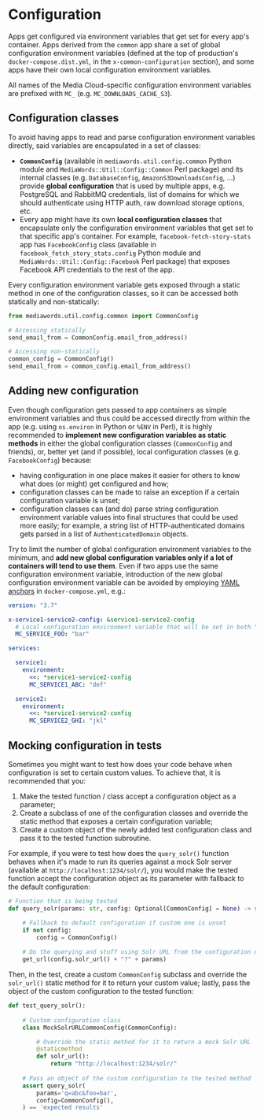# Configuration

Apps get configured via environment variables that get set for every app's container. Apps derived from the `common` app share a set of global configuration environment variables (defined at the top of production's `docker-compose.dist.yml`, in the `x-common-configuration` section), and some apps have their own local configuration environment variables.

All names of the Media Cloud-specific configuration environment variables are prefixed with `MC_` (e.g. `MC_DOWNLOADS_CACHE_S3`).

## Configuration classes

To avoid having apps to read and parse configuration environment variables directly, said variables are encapsulated in a set of classes:

* **`CommonConfig`** (available in `mediawords.util.config.common` Python module and `MediaWords::Util::Config::Common` Perl package) and its internal classes (e.g. `DatabaseConfig`, `AmazonS3DownloadsConfig`, …) provide **global configuration** that is used by multiple apps, e.g. PostgreSQL and RabbitMQ credentials, list of domains for which we should authenticate using HTTP auth, raw download storage options, etc.
* Every app might have its own **local configuration classes** that encapsulate only the configuration environment variables that get set to that specific app's container. For example, `facebook-fetch-story-stats` app has `FacebookConfig` class (available in `facebook_fetch_story_stats.config` Python module and `MediaWords::Util::Config::Facebook` Perl package) that exposes Facebook API credentials to the rest of the app.

Every configuration environment variable gets exposed through a static method in one of the configuration classes, so it can be accessed both statically and non-statically:

```python
from mediawords.util.config.common import CommonConfig

# Accessing statically
send_email_from = CommonConfig.email_from_address()

# Accessing non-statically
common_config = CommonConfig()
send_email_from = common_config.email_from_address()
```

## Adding new configuration

Even though configuration gets passed to app containers as simple environment variables and thus could be accessed directly from within the app (e.g. using `os.environ` in Python or `%ENV` in Perl), it is highly recommended to **implement new configuration variables as static methods** in either the global configuration classes (`CommonConfig` and friends), or, better yet (and if possible), local configuration classes (e.g. `FacebookConfig`) because:

* having configuration in one place makes it easier for others to know what does (or might) get configured and how;
* configuration classes can be made to raise an exception if a certain configuration variable is unset;
* configuration classes can (and do) parse string configuration environment variable values into final structures that could be used more easily; for example, a string list of HTTP-authenticated domains gets parsed in a list of `AuthenticatedDomain` objects.

Try to limit the number of global configuration environment variables to the minimum, and **add new global configuration variables only if a lot of containers will tend to use them**. Even if two apps use the same configuration environment variable, introduction of the new global configuration environment variable can be avoided by employing [YAML anchors](https://confluence.atlassian.com/bitbucket/yaml-anchors-960154027.html) in `docker-compose.yml`, e.g.:

```yaml
version: "3.7"

x-service1-service2-config: &service1-service2-config
  # Local configuration environment variable that will be set in both "service1" and "service2"
  MC_SERVICE_FOO: "bar"

services:

  service1:
    environment:
      <<: *service1-service2-config
      MC_SERVICE1_ABC: "def"

  service2:
    environment:
      <<: *service1-service2-config
      MC_SERVICE2_GHI: "jkl"
```

## Mocking configuration in tests

Sometimes you might want to test how does your code behave when configuration is set to certain custom values. To achieve that, it is recommended that you:

1. Make the tested function / class accept a configuration object as a parameter;
2. Create a subclass of one of the configuration classes and override the static method that exposes a certain configuration variable;
3. Create a custom object of the newly added test configuration class and pass it to the tested function subroutine.

For example, if you were to test how does the `query_solr()` function behaves when it's made to run its queries against a mock Solr server (available at `http://localhost:1234/solr/`), you would make the tested function accept the configuration object as its parameter with fallback to the default configuration:

```python
# Function that is being tested
def query_solr(params: str, config: Optional[CommonConfig] = None) -> str:

    # Fallback to default configuration if custom one is unset
    if not config:
        config = CommonConfig()
    
    # Do the querying and stuff using Solr URL from the configuration object
    get_url(config.solr_url() + "?" + params)
```

Then, in the test, create a custom `CommonConfig` subclass and override the `solr_url()` static method for it to return your custom value; lastly, pass the object of the custom configuration to the tested function:

```python
def test_query_solr():
    
    # Custom configuration class
    class MockSolrURLCommonConfig(CommonConfig):

        # Override the static method for it to return a mock Solr URL
        @staticmethod
        def solr_url():
            return "http://localhost:1234/solr/"
    
    # Pass an object of the custom configuration to the tested method
    assert query_solr(
        params='q=abc&foo=bar',
        config=CommonConfig(),
    ) == 'expected results'
```
